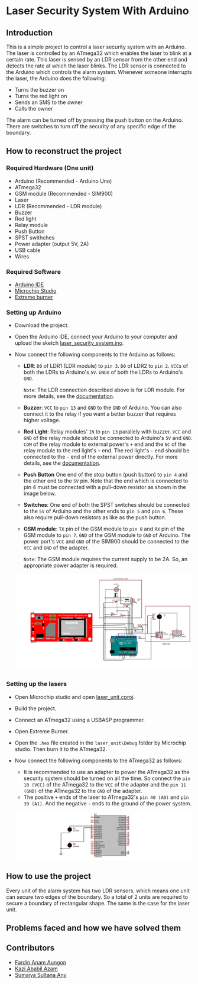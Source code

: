 # Laser Security System With Arduino

## Introduction

This is a simple project to control a laser security system with an Arduino. The laser is controlled by an ATmega32 which enables the laser to blink at a certain rate. This laser is sensed by an LDR sensor from the other end and detects the rate at which the laser blinks. The LDR sensor is connected to the Arduino which controls the alarm system. Whenever someone interrupts the laser, the Arduino does the following:
- Turns the buzzer on
- Turns the red light on
- Sends an SMS to the owner
- Calls the owner

The alarm can be turned off by pressing the push button on the Arduino. There are switches to turn off the security of any specific edge of the boundary.

## How to reconstruct the project
### Required Hardware (One unit)
- Arduino (Recommended - Arduino Uno)
- ATmega32
- GSM module (Recommended - SIM900)
- Laser
- LDR (Recommended - LDR module)
- Buzzer
- Red light
- Relay module
- Push Button
- SPST swithches
- Power adapter (output 5V, 2A)
- USB cable
- Wires

### Required Software
- [Arduino IDE](https://www.arduino.cc/en/software)
- [Microchip Studio](https://www.microchip.com/en-us/tools-resources/develop/microchip-studio)
- [Extreme burner](https://extreme-burner-avr.software.informer.com/download/)

### Setting up Arduino
- Download the project.
- Open the Arduino IDE, connect your Arduino to your computer and upload the sketch [laser_security_system.ino](https://github.com/fardinanam/Laser-Security-System-With-Arduino/blob/main/alarm_unit/laser_security_system.ino).
- Now connect the following components to the Arduino as follows:
    - **LDR**: `D0` of LDR1 (LDR module) to `pin 3`. `D0` of LDR2 to `pin 2`. `VCC`s of both the LDRs to Arduino's `5V`. `GND`s of both the LDRs to Arduino's `GND`. 
    
        `Note`: The LDR connection described above is for LDR module. For more details, see the [documentation](https://create.arduino.cc/projecthub/electronicsfan123/interfacing-arduino-uno-with-ldr-8760ba).
    - **Buzzer**: `VCC` to `pin 13` and `GND` to the `GND` of Arduino. You can also connect it to the relay if you want a better buzzer that requires higher voltage. 
    - **Red Light**: Relay modules' `IN` to `pin 13` parallely with buzzer. `VCC` and `GND` of the relay module should be connected to Arduino's `5V` and `GND`. `COM` of the relay module to external power's `+` end and the `NC` of the relay module to the red light's `+` end. The red light's `-` end should be connected to the `-` end of the external power directly. For more details, see the [documentation](https://randomnerdtutorials.com/guide-for-relay-module-with-arduino/).
    - **Push Button** One end of the stop button (push button) to `pin 4` and the other end to the `5V` pin. Note that the end which is connected to pin 4 must be connected with a pull-down resistor as shown in the image below.
    - **Switches**: One end of both the SPST switches should be connected to the `5V` of Arduino and the other ends to `pin 5` and `pin 6`. These also require pull-down resistors as like as the push button. 
    - **GSM module**: `TX` pin of the GSM module to `pin 8` and `RX` pin of the GSM module to `pin 7`. `GND` of the GSM module to `GND` of Arduino. The power port's `VCC` and `GND` of the SIM900 should be connected to the `VCC` and `GND` of the adapter.

        `Note`: The GSM module requires the current supply to be 2A. So, an appropriate power adapter is required.

    ![alarm system](Images\laser_security_system_arduino_unit.jpg)

### Setting up the lasers
- Open Microchip studio and open [laser_unit.cproj](https://github.com/fardinanam/Laser-Security-System-With-Arduino/blob/main/laser_unit/laser_unit/laser_unit.cproj).
- Build the project.
- Connect an ATmega32 using a USBASP programmer.
- Open Extreme Burner.
- Open the `.hex` file created in the `laser_unit\Debug` folder by Microchip studio. Then burn it to the ATmega32.
- Now connect the following components to the ATmega32 as follows:
    - It is recommended to use an adapter to power the ATmega32 as the security system should be turned on all the time. So connect the `pin 10 (VCC)` of the ATmega32 to the `VCC` of the adapter and the `pin 11 (GND)` of the ATmega32 to the `GND` of the adapter.
    - The positive `+` ends of the laser to ATmega32's `pin 40 (A0)` and `pin 39 (A1)`. And the negative `-` ends to the ground of the power system.

    ![laser unit](Images\laser_security_system_laser_unit.jpg)

## How to use the project
Every unit of the alarm system has two LDR sensors, which means one unit can secure two edges of the boundary. So a total of 2 units are required to secure a boundary of rectangular shape.
The same is the case for the laser unit.

## Problems faced and how we have solved them

## Contributors
- [Fardin Anam Aungon](https://github.com/fardinanam)
- [Kazi Ababil Azam](https://github.com/ababiltalha)
- [Sumaiya Sultana Any]()